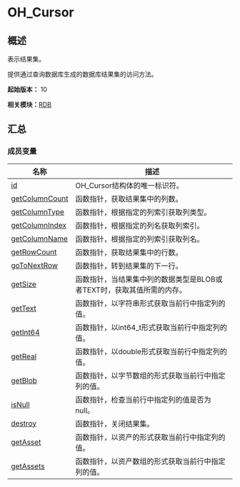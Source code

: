 # OH_Cursor


## 概述

表示结果集。

提供通过查询数据库生成的数据库结果集的访问方法。

**起始版本：** 10

**相关模块：**[RDB](_r_d_b.md)


## 汇总


### 成员变量

| 名称 | 描述 |
| -------- | -------- |
| [id](_r_d_b.md#id-15)                                       | OH_Cursor结构体的唯一标识符。                                |
| [getColumnCount](_r_d_b.md#getcolumncount) | 函数指针，获取结果集中的列数。  |
| [getColumnType](_r_d_b.md#getcolumntype) | 函数指针，根据指定的列索引获取列类型。  |
| [getColumnIndex](_r_d_b.md#getcolumnindex) | 函数指针，根据指定的列名获取列索引。  |
| [getColumnName](_r_d_b.md#getcolumnname) | 函数指针，根据指定的列索引获取列名。  |
| [getRowCount](_r_d_b.md#getrowcount) | 函数指针，获取结果集中的行数。  |
| [goToNextRow](_r_d_b.md#gotonextrow) | 函数指针，转到结果集的下一行。  |
| [getSize](_r_d_b.md#getsize) | 函数指针，当结果集中列的数据类型是BLOB或者TEXT时，获取其值所需的内存。  |
| [getText](_r_d_b.md#gettext) | 函数指针，以字符串形式获取当前行中指定列的值。  |
| [getInt64](_r_d_b.md#getint64) | 函数指针，以int64_t形式获取当前行中指定列的值。  |
| [getReal](_r_d_b.md#getreal) | 函数指针，以double形式获取当前行中指定列的值。  |
| [getBlob](_r_d_b.md#getblob) | 函数指针，以字节数组的形式获取当前行中指定列的值。  |
| [isNull](_r_d_b.md#isnull-12) | 函数指针，检查当前行中指定列的值是否为null。  |
| [destroy](_r_d_b.md#destroy-14) | 函数指针，关闭结果集。  |
| [getAsset](_r_d_b.md#getasset) | 函数指针，以资产的形式获取当前行中指定列的值。  |
| [getAssets](_r_d_b.md#getassets) | 函数指针，以资产数组的形式获取当前行中指定列的值。  |
